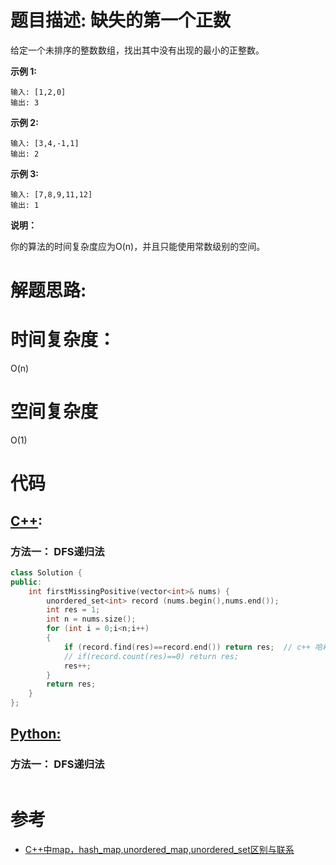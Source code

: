 # 题目描述: 缺失的第一个正数

给定一个未排序的整数数组，找出其中没有出现的最小的正整数。

**示例 1:**
```
输入: [1,2,0]
输出: 3
```

**示例 2:**
```
输入: [3,4,-1,1]
输出: 2
```

**示例 3:**
```
输入: [7,8,9,11,12]
输出: 1
```

**说明：**

你的算法的时间复杂度应为O(n)，并且只能使用常数级别的空间。
  
# 解题思路:
  
  

# 时间复杂度：
  O(n)
  
# 空间复杂度
  O(1)
  
# 代码

## [C++](./First-Missing-Positive.cpp):
### 方法一： DFS递归法
```c++
class Solution {
public:
    int firstMissingPositive(vector<int>& nums) {
        unordered_set<int> record (nums.begin(),nums.end());
        int res = 1;
        int n = nums.size();
        for (int i = 0;i<n;i++)
        {
            if (record.find(res)==record.end()) return res;  // c++ 哈希表中find 找到返回迭代器,与count用法类似，count统计次数，找到返回1，
            // if(record.count(res)==0) return res;
            res++;
        }
        return res;
    }
};
```



## [Python:](https://github.com/bryceustc/LeetCode_Note/blob/master/python/First-Missing-Positive/First-Missing-Positive.py)
### 方法一： DFS递归法
```python

```
# 参考
  - [C++中map，hash_map,unordered_map,unordered_set区别与联系](https://blog.csdn.net/u013195320/article/details/23046305)
